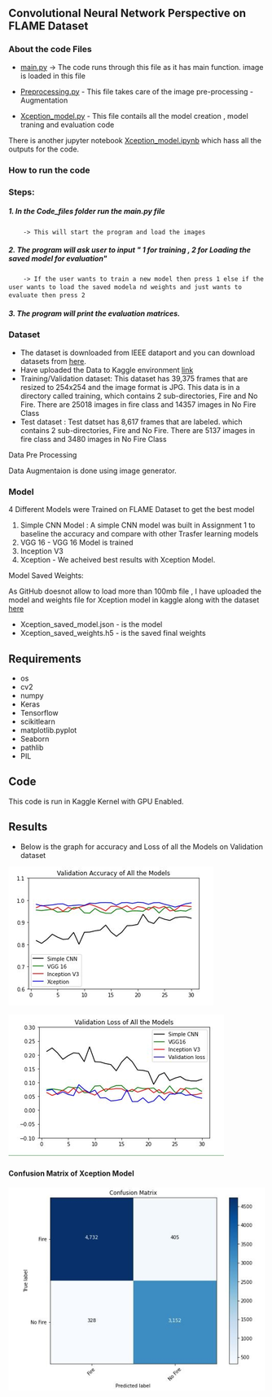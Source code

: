 ## Convolutional Neural Network Perspective on FLAME Dataset


### About the code Files 
* [main.py](https://github.com/smrutisanchita/CE888/blob/main/Project_1/Code_Files/main.py) -> The code runs through this file as it has main function. image is loaded in this file

*  [Preprocessing.py](https://github.com/smrutisanchita/CE888/blob/main/Project_1/Code_Files/PreProcessing.py) - This file takes care of the image pre-processing - Augmentation
*  [Xception_model.py](https://github.com/smrutisanchita/CE888/blob/main/Project_1/Code_Files/Xception_Model.py) - This file contails all the model creation , model traning and evaluation code

There is another jupyter notebook [Xception_model.ipynb](https://github.com/smrutisanchita/CE888/blob/main/Project_1/Code_Files/Xception_model.ipynb) which hass all the outputs for the code. 


### How to run the code 
### Steps:

##### 1. In the Code_files folder run the main.py file  

        -> This will start the program and load the images
        
##### 2. The program will ask user to input " 1 for training , 2 for Loading the saved model for evaluation" 

        -> If the user wants to train a new model then press 1 else if the user wants to load the saved modela nd weights and just wants to evaluate then press 2
        
##### 3. The program will print the evaluation matrices. 


### Dataset
* The dataset is downloaded from IEEE dataport and you can download datasets from [here](https://essexuniversity-my.sharepoint.com/:f:/g/personal/hr17576_essex_ac_uk/EplQh6rwA8pJhHP0jKfg6-kBVHyb1BE9TCAj4MVR0tyOEA?e=Uo6PLD).
* Have uploaded the Data to Kaggle environment [link](https://www.kaggle.com/smrutisanchitadas/flame-dataset-fire-classification)
* Training/Validation dataset: This dataset has 39,375 frames that are resized to 254x254 and the image format is JPG. This data is in a directory called training, which contains 2 sub-directories, Fire and No Fire. There are 25018 images in fire class and 14357 images in No Fire Class
* Test dataset : Test datset has 8,617 frames that are labeled.  which contains 2 sub-directories, Fire and No Fire. There are 5137 images in fire class and 3480 images in No Fire Class

Data Pre Processing

Data Augmentaion is done using image generator. 

### Model
4 Different Models were Trained on FLAME Dataset to get the best model
1. Simple CNN Model : A simple CNN model was built in Assignment 1 to baseline the accuracy and compare with other Trasfer learning models
2. VGG 16 - VGG 16 Model is trained
3. Inception V3 
4. Xception  - We acheived best results with Xception Model.

Model Saved Weights:

As GitHub doesnot allow to load more than 100mb file , I have uploaded the model and weights file for Xception model in kaggle along with the dataset [here](https://www.kaggle.com/smrutisanchitadas/flame-dataset-fire-classification)

* Xception_saved_model.json  - is the model 
* Xception_saved_weights.h5 - is the saved final weights 

## Requirements
* os
* cv2
* numpy
* Keras 
* Tensorflow
* scikitlearn
* matplotlib.pyplot
* Seaborn
* pathlib
* PIL

## Code
This code is run in Kaggle Kernel with GPU Enabled.

## Results
* Below is the graph for accuracy and Loss of all the Models on Validation dataset

![Accuracy](https://github.com/smrutisanchita/CE888/blob/main/Project_1/val_acc.JPG)

![Loss](https://github.com/smrutisanchita/CE888/blob/main/Project_1/val_loss.JPG)

#### Confusion Matrix of Xception Model

![Confusion Matrix](https://github.com/smrutisanchita/CE888/blob/main/Project_1/Xception_CM.JPG)


